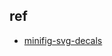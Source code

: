 

## ref
+ [minifig-svg-decals](https://github.com/jpgerdeman/minifig-svg-decals?tab=readme-ov-file)